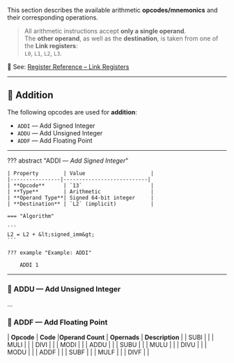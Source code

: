 This section describes the available arithmetic **opcodes/mnemonics** and their corresponding operations.

> All arithmetic instructions accept **only a single operand**.  
> The **other operand**, as well as the **destination**, is taken from one of the **Link registers**:  
> `L0`, `L1`, `L2`, `L3`.

📎 See: [Register Reference – Link Registers](../reference/registers.md#link-registers) <!-- Update the path accordingly -->

---

## 🔢 Addition

The following opcodes are used for **addition**:

- `ADDI` — Add Signed Integer
- `ADDU` — Add Unsigned Integer
- `ADDF` — Add Floating Point

---

??? abstract "ADDI — *Add Signed Integer*"

    | Property        | Value                     |
    |----------------|---------------------------|
    | **Opcode**      | `13`                      |
    | **Type**        | Arithmetic                |
    | **Operand Type**| Signed 64-bit integer     |
    | **Destination** | `L2` (implicit)           |

    === "Algorithm"

    ```
    L2 = L2 + &lt;signed_imm&gt;
    ```
    
    ??? example "Example: ADDI"

        ADDI 1


---

### 🔹 ADDU — Add Unsigned Integer
...

### 🔹 ADDF — Add Floating Point



| **Opcode** | **Code**    |**Operand Count** | **Opernads**           | **Description**                     |
| SUBI |  |
| MULI |  |
| DIVI |  |
| MODI |  |
| ADDU |  |
| SUBU |  |
| MULU |  |
| DIVU |  |
| MODU |  |
| ADDF |  |
| SUBF |  |
| MULF |  |
| DIVF |  |